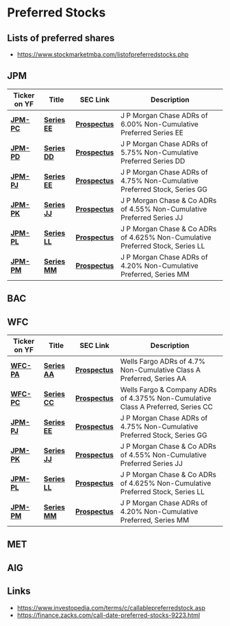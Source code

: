 # Preferred Stocks

## Lists of preferred shares
- https://www.stockmarketmba.com/listofpreferredstocks.php

## JPM

Ticker on YF | Title | SEC Link | Description
--- | --- | --- | ---
| **[JPM-PC](https://finance.yahoo.com/quote/JPM-PC)** | **[Series EE](https://www.stockmarketmba.com/analyze.php?s=JPM-C)** | **[Prospectus](https://www.sec.gov/Archives/edgar/data/19617/000119312519012162/d676915d424b2.htm#supp676915_4)** | J P Morgan Chase ADRs of 6.00% Non-Cumulative Preferred Series EE
| **[JPM-PD](https://finance.yahoo.com/quote/JPM-PD)** | **[Series DD](https://www.stockmarketmba.com/analyze.php?s=JPM-D)** | **[Prospectus](https://www.sec.gov/Archives/edgar/data/19617/000119312519012162/d676915d424b2.htm#supp676915_4)** | J P Morgan Chase ADRs of 5.75% Non-Cumulative Preferred Series DD
| **[JPM-PJ](https://finance.yahoo.com/quote/JPM-PJ)** | **[Series EE](https://www.stockmarketmba.com/analyze.php?s=JPM-J)** | **[Prospectus](https://www.sec.gov/Archives/edgar/data/19617/000119312519012162/d676915d424b2.htm#supp676915_4)** | J P Morgan Chase ADRs of 4.75% Non-Cumulative Preferred Stock, Series GG
| **[JPM-PK](https://finance.yahoo.com/quote/JPM-PK)** | **[Series JJ](https://www.stockmarketmba.com/analyze.php?s=JPM-K)** | **[Prospectus](https://www.sec.gov/Archives/edgar/data/19617/000119312519012162/d676915d424b2.htm#supp676915_4)** | J P Morgan Chase & Co ADRs of 4.55% Non-Cumulative Preferred Series JJ
| **[JPM-PL](https://finance.yahoo.com/quote/JPM-PL)** | **[Series LL](https://www.stockmarketmba.com/analyze.php?s=JPM-L)** | **[Prospectus](https://www.sec.gov/Archives/edgar/data/19617/000119312519012162/d676915d424b2.htm#supp676915_4)** | 	J P Morgan Chase & Co ADRs of 4.625% Non-Cumulative Preferred Stock, Series LL
| **[JPM-PM](https://finance.yahoo.com/quote/JPM-PM)** | **[Series MM](https://www.stockmarketmba.com/analyze.php?s=JPM-M)** | **[Prospectus](https://www.sec.gov/Archives/edgar/data/19617/000119312519012162/d676915d424b2.htm#supp676915_4)** | J P Morgan Chase ADRs of 4.20% Non-Cumulative Preferred, Series MM

## BAC

## WFC

Ticker on YF | Title | SEC Link | Description
--- | --- | --- | ---
| **[WFC-PA](https://finance.yahoo.com/quote/WFC-PA)** | **[Series AA](https://www.stockmarketmba.com/analyze.php?s=JPM-C)** | **[Prospectus](https://www.sec.gov/Archives/edgar/data/19617/000119312519012162/d676915d424b2.htm#supp676915_4)** | Wells Fargo ADRs of 4.7% Non-Cumulative Class A Preferred, Series AA
| **[WFC-PC](https://finance.yahoo.com/quote/WFC-PC)** | **[Series CC](https://www.stockmarketmba.com/analyze.php?s=JPM-D)** | **[Prospectus](https://www.sec.gov/Archives/edgar/data/19617/000119312519012162/d676915d424b2.htm#supp676915_4)** | 	Wells Fargo & Company ADRs of 4.375% Non-Cumulative Class A Preferred, Series CC
| **[JPM-PJ](https://finance.yahoo.com/quote/JPM-PJ)** | **[Series EE](https://www.stockmarketmba.com/analyze.php?s=JPM-J)** | **[Prospectus](https://www.sec.gov/Archives/edgar/data/19617/000119312519012162/d676915d424b2.htm#supp676915_4)** | J P Morgan Chase ADRs of 4.75% Non-Cumulative Preferred Stock, Series GG
| **[JPM-PK](https://finance.yahoo.com/quote/JPM-PK)** | **[Series JJ](https://www.stockmarketmba.com/analyze.php?s=JPM-K)** | **[Prospectus](https://www.sec.gov/Archives/edgar/data/19617/000119312519012162/d676915d424b2.htm#supp676915_4)** | J P Morgan Chase & Co ADRs of 4.55% Non-Cumulative Preferred Series JJ
| **[JPM-PL](https://finance.yahoo.com/quote/JPM-PL)** | **[Series LL](https://www.stockmarketmba.com/analyze.php?s=JPM-L)** | **[Prospectus](https://www.sec.gov/Archives/edgar/data/19617/000119312519012162/d676915d424b2.htm#supp676915_4)** | 	J P Morgan Chase & Co ADRs of 4.625% Non-Cumulative Preferred Stock, Series LL
| **[JPM-PM](https://finance.yahoo.com/quote/JPM-PM)** | **[Series MM](https://www.stockmarketmba.com/analyze.php?s=JPM-M)** | **[Prospectus](https://www.sec.gov/Archives/edgar/data/19617/000119312519012162/d676915d424b2.htm#supp676915_4)** | J P Morgan Chase ADRs of 4.20% Non-Cumulative Preferred, Series MM

## MET

## AIG

## Links
- https://www.investopedia.com/terms/c/callablepreferredstock.asp
- https://finance.zacks.com/call-date-preferred-stocks-9223.html
